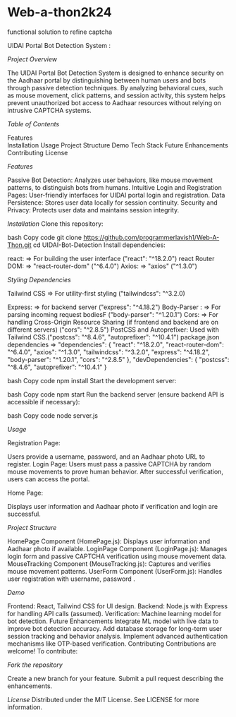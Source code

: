 # Web-a-thon2k24
 functional solution to refine captcha

 UIDAI Portal Bot Detection System : 

*Project Overview*

The UIDAI Portal Bot Detection System is designed to enhance security on the Aadhaar portal by distinguishing between human users and bots through passive detection techniques. By analyzing behavioral cues, such as mouse movement, click patterns, and session activity, this system helps prevent unauthorized bot access to Aadhaar resources without relying on intrusive CAPTCHA systems.

*Table of Contents*

Features    
Installation
Usage
Project Structure
Demo
Tech Stack
Future Enhancements
Contributing
License


*Features*

Passive Bot Detection: Analyzes user behaviors, like mouse movement patterns, to distinguish bots from humans.
Intuitive Login and Registration Pages: User-friendly interfaces for UIDAI portal login and registration.
Data Persistence: Stores user data locally for session continuity.
Security and Privacy: Protects user data and maintains session integrity.


*Installation*
Clone this repository:

bash
Copy code
git clone https://github.com/programmerlavish1/Web-A-Thon.git
cd UIDAI-Bot-Detection
Install dependencies:

react: => For building the user interface ("react": "^18.2.0")
react Router DOM: => "react-router-dom" ("^6.4.0")
Axios: => "axios" ("^1.3.0")

*Styling Dependencies*

Tailwind CSS => For utility-first styling ("tailwindcss": "^3.2.0)

Express: => for backend server ("express": "^4.18.2")
Body-Parser : => For parsing incoming request bodiesF ("body-parser": "^1.20.1")
Cors: => For handling Cross-Origin Resource Sharing (if frontend and backend are on different servers) ("cors": "^2.8.5")
PostCSS and Autoprefixer: Used with Tailwind CSS.("postcss": "^8.4.6",
"autoprefixer": "^10.4.1")
package.json dependencies => "dependencies": {
  "react": "^18.2.0",
  "react-router-dom": "^6.4.0",
  "axios": "^1.3.0",
  "tailwindcss": "^3.2.0",
  "express": "^4.18.2",
  "body-parser": "^1.20.1",
  "cors": "^2.8.5"
},
"devDependencies": {
  "postcss": "^8.4.6",
  "autoprefixer": "^10.4.1"
}



bash
Copy code
npm install
Start the development server:

bash
Copy code
npm start
Run the backend server (ensure backend API is accessible if necessary):

bash
Copy code
node server.js


*Usage*

Registration Page:

Users provide a username, password, and an Aadhaar photo URL to register.
Login Page:
Users must pass a passive CAPTCHA by random mouse movements to prove human behavior.
After successful verification, users can access the portal.

Home Page:

Displays user information and Aadhaar photo if verification and login are successful.


*Project Structure*

HomePage Component (HomePage.js): Displays user information and Aadhaar photo if available.
LoginPage Component (LoginPage.js): Manages login form and passive CAPTCHA verification using mouse movement data.
MouseTracking Component (MouseTracking.js): Captures and verifies mouse movement patterns.
UserForm Component (UserForm.js): Handles user registration with username, password . 


*Demo*




Frontend: React, Tailwind CSS for UI design.
Backend: Node.js with Express for handling API calls (assumed).
Verification: Machine learning model for bot detection.
Future Enhancements
Integrate ML model with live data to improve bot detection accuracy.
Add database storage for long-term user session tracking and behavior analysis.
Implement advanced authentication mechanisms like OTP-based verification.
Contributing
Contributions are welcome! To contribute:

*Fork the repository*

Create a new branch for your feature.
Submit a pull request describing the enhancements.

*License*
Distributed under the MIT License. See LICENSE for more information.
